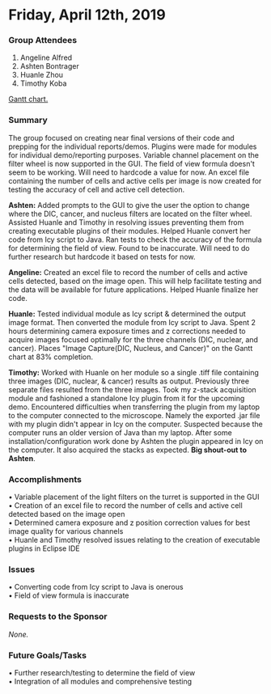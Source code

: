# Friday, April 12th, 2019

### Group Attendees
1. Angeline Alfred
2. Ashten Bontrager
3. Huanle Zhou
4. Timothy Koba


[Gantt chart.](https://prod.teamgantt.com/gantt/schedule/?ids=1432769&public_keys=M1SEDd8Q6NcE&zoom=d100&font_size=12&estimated_hours=0&assigned_resources=1&percent_complete=1&documents=0&comments=1&col_width=355&hide_header_tabs=0&menu_view=1&resource_filter=1&name_in_bar=0&name_next_to_bar=1&resource_names=1#user=&company=&custom=&date_filter=&hide_completed=false&color_filter=&ids=1432769)
### Summary
The group focused on creating near final versions of their code and prepping for the individual reports/demos.
Plugins were made for modules for individual demo/reporting purposes. Variable channel placement on
the filter wheel is now supported in the GUI. The field of view formula doesn't seem to be working.
Will need to hardcode a value for now. An excel file containing the number of cells and active cells per image
is now created for testing the accuracy of cell and active cell detection.

__Ashten:__ Added prompts to the GUI to give the user the option to change where the DIC, cancer, and nucleus filters
are located on the filter wheel. Assisted Huanle and Timothy in resolving issues preventing them 
from creating executable plugins of their modules. Helped Huanle convert her code from Icy script to Java.
Ran tests to check the accuracy of the formula for determining the field of view. Found to be inaccurate. Will need 
to do further research but hardcode it based on tests for now.

__Angeline:__ Created an excel file to record the number of cells and active cells detected, based on the image open. 
This will help facilitate testing and the data will be available for future applications. Helped Huanle finalize her code.

__Huanle:__ Tested individual module as Icy script & determined the output image format. Then converted the module
from Icy script to Java. Spent 2 hours determining camera exposure times and z corrections needed to acquire images
focused optimally for the three channels (DIC, nuclear, and cancer). Places "Image Capture(DIC, Nucleus, and Cancer)"
on the Gantt chart at 83% completion.

__Timothy:__ Worked with Huanle on her module so a single .tiff file containing three images (DIC, nuclear, & cancer)
results as output. Previously three separate files resulted from the three images. Took my z-stack acquisition module 
and fashioned a standalone Icy plugin from it for the upcoming demo. Encountered difficulties when transferring the 
plugin from my laptop to the computer connected to the microscope. Namely the exported .jar file with my plugin 
didn't appear in Icy on the computer. Suspected because the computer runs an older version of Java than 
my laptop. After some installation/configuration work done by Ashten the plugin 
appeared in Icy on the computer. It also acquired the stacks as expected. __Big shout-out to Ashten__.

### Accomplishments
•	Variable placement of the light filters on the turret is supported in the GUI\
•	Creation of an excel file to record the number of cells and active cell detected based on the image open\
•	Determined camera exposure and z position correction values for best image quality for various channels\
•	Huanle and Timothy resolved issues relating to the creation of executable plugins in Eclipse IDE 

### Issues
•	Converting code from Icy script to Java is onerous \
• Field of view formula is inaccurate

### Requests to the Sponsor
_None._

### Future Goals/Tasks
•	Further research/testing to determine the field of view \
•	Integration of all modules and comprehensive testing
